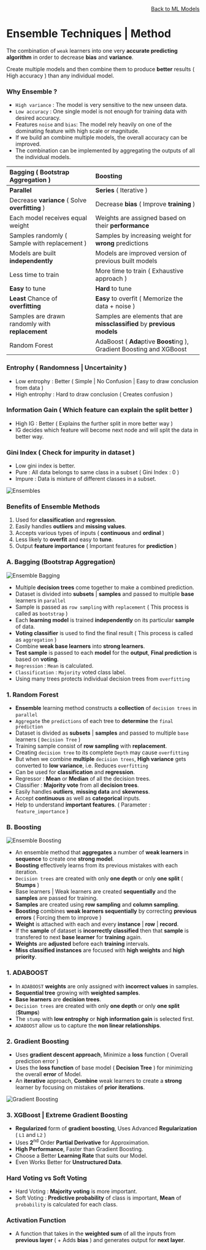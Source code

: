 <p align='right'><a href='https://github.com/KIRANKUMAR7296/Library/blob/main/Machine%20Learning/Machine%20Learning%20Models.md'>Back to ML Models</a></p>

# Ensemble Techniques | Method

The combination of `weak` learners into one very **accurate predicting algorithm** in order to decrease **bias** and **variance**.

Create multiple models and then combine them to produce **better** results ( High accuracy ) than any individual model.

### Why Ensemble ?

- `High variance` : The model is very sensitive to the new unseen data.
- `Low accuracy` : One single model is not enough for training data with desired accuracy.
- Features `noise` and `bias`: The model rely heavily on one of the dominating feature with high scale or magnitude.
- If we build an combine multiple models, the overall accuracy can be improved.
- The combination can be implemented by aggregating the outputs of all the individual models.
 
Bagging ( Bootstrap Aggregation ) | Boosting
:--- | :---
**Parallel** | **Series** ( Iterative ) 
Decrease **variance** ( Solve **overfitting** ) | Decrease **bias** ( Improve **training** )
Each model receives equal weight | Weights are assigned based on their **performance**
Samples randomly ( Sample with replacement ) | Samples by increasing weight for **wrong** predictions
Models are built **independently** | Models are improved version of previous built models
Less time to train | More time to train ( Exhaustive approach )
**Easy** to tune | **Hard** to tune
**Least** Chance of **overfitting** | **Easy** to overfit ( Memorize the data + noise )
Samples are drawn randomly with **replacement** | Samples are elements that are **missclassified** by **previous models**
Random Forest | AdaBoost ( **Ada**ptive **Boost**ing ), Gradient Boosting and XGBoost

### Entrophy ( Randomness | Uncertainity )

- Low entrophy : Better ( Simple | No Confusion | Easy to draw conclusion from data )
- High entrophy : Hard to draw conclusion ( Creates confusion )

### Information Gain ( Which feature can explain the split better )

- High IG : Better ( Explains the further split in more better way )
- IG decides which feature will become next node and will split the data in better way.

### Gini Index ( Check for impurity in dataset )

- Low gini index is better.
- Pure : All data belongs to same class in a subset ( Gini Index : 0 )
- Impure : Data is mixture of different classes in a subset.

![Ensembles](Image/Ensembles.png)

### Benefits of Ensemble Methods

1. Used for **classification** and **regression**.
2. Easily handles **outliers** and **missing values**.
3. Accepts various types of inputs ( **continuous** and **ordinal** )
4. Less likely to **overfit** and easy to **tune**.
5. Output **feature importance** ( Important features for **prediction** )

### A. Bagging (Bootstrap Aggregation)

![Ensemble Bagging](Image/EnsembleBagging.svg)

- Multiple **decision trees** come together to make a combined prediction.
- Dataset is divided into **subsets** | **samples** and passed to multiple **base** learners in `parallel`
- Sample is passed as `row sampling` with `replacement` ( This process is called as `bootstrap` )
- Each **learning model** is trained **independently** on its particular **sample** of data.
- **Voting classifier** is used to find the final result ( This process is called as `aggregation` )
- Combine **weak base learners** into **strong learners**.
- **Test sample** is passed to each **model** for the **output**, **Final prediction** is based on **voting**.
- `Regression` :  `Mean` is calculated.
- `Classification` : `Majority` voted class label.
- Using many trees protects individual decision trees from `overfitting`

### 1. Random Forest 

- **Ensemble** learning method constructs a **collection** of `decision trees` in `parallel` 
- `Aggregate` the `predictions` of each tree to **determine** the `final prediction`
- Dataset is divided as **subsets** | **samples** and passed to multiple `base` learners ( `Decision Tree` )
- Training sample consist of **row sampling** with **replacement**.
- Creating `decision tree` to its complete `Depth` may cause `overfitting`
- But when we combine **multiple** `decision trees`, **High variance** gets converted to **low variance**, i.e. Reduces `overfitting`
- Can be used for **classification** and **regression**.
- Regressor : **Mean** or **Median** of all the decision trees.
- Classifier : **Majority vote** from all **decision trees**.
- Easily handles **outliers**, **missing data** and **skewness**.
- Accept **continuous** as well as **categorical** inputs.
- Help to understand **important features**. ( Parameter : `feature_importance` )

### B. Boosting

![Ensemble Boosting](Image/EnsembleBoosting.svg)

- An ensemble method that **aggregates** a number of **weak learners** in **sequence** to create one **strong model**.
- **Boosting** effectively learns from its previous mistakes with each iteration.
- `Decision trees` are created with only **one depth** or only **one split** ( **Stumps** )
- Base learners | Weak learners are created **sequentially** and the **samples** are passed for training.
- **Samples** are created using **row sampling** and **column sampling**.
- **Boosting** combines **weak learners sequentially** by correcting **previous errors** ( Forcing them to improve )
- **Weight** is attached with each and every **instance** | **row** | **record**.
- If the **sample** of dataset is **incorrectly classified** then that **sample** is transfered to next **base learner** for **training** again.
- **Weights** are **adjusted** before each **training** intervals. 
- **Miss classified instances** are focused with **high weights** and **high priority**.

### 1. ADABOOST

- In `ADABOOST` **weights** are only assigned with **incorrect values** in samples.
- **Sequential tree** growing  with **weighted samples**.
- **Base learners** are **decision trees**.
- `Decision trees` are created with only **one depth** or only **one split** (**Stumps**)
- The `stump` with **low entrophy** or **high information gain** is selected first.
- `ADABOOST` allow us to capture the **non linear relationships**.

### 2. Gradient Boosting

- Uses **gradient descent approach**, Minimize a **loss** function ( Overall prediction error )
- Uses the **loss function** of base model ( **Decision Tree** ) for minimizing the overall **error** of Model.
- An **iterative** approach, **Combine** weak learners to create a **strong** learner by focusing on mistakes of **prior iterations**.

![Gradient Boosting](Image/GB.png)

### 3. XGBoost | Extreme Gradient Boosting

- **Regularized** form of **gradient boosting**, Uses Advanced **Regularization** ( `L1` and `L2` )
- Uses **2**<sup>nd</sup> Order **Partial Derivative** for Approximation.
- **High Performance**, Faster than Gradient Boosting.
- Choose a Better **Learning Rate** that suits our Model.
- Even Works Better for **Unstructured Data**.

### Hard Voting vs Soft Voting

- Hard Voting : **Majority voting** is more important.
- Soft Voting : **Predictive probability** of class is important, **Mean** of `probability` is calculated for each class.

### Activation Function
- A function that takes in the **weighted sum** of all the inputs from **previous layer** ( + Adds **bias** ) and generates output for **next layer**.
